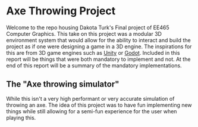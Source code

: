 # Axe Throwing Project

Welcome to the repo housing Dakota Turk's Final project of EE465 Computer Graphics. This take on this project was a modular 3D environment system that would allow for the ability to interact and build the project as if one were designing a game in a 3D engine. The inspirations for this are from 3D game engines such as [Unity](https://unity.com) or [Godot](https://godotengine.org). Included in this report will be things that were both mandatory to implement and not. At the end of this report will be a summary of the mandatory implementations.

## The "Axe throwing simulator"

While this isn't a very high performant or very accurate simulation of throwing an axe. The idea of this project was to have fun implementing new things while still allowing for a semi-fun experience for the user when playing this.
